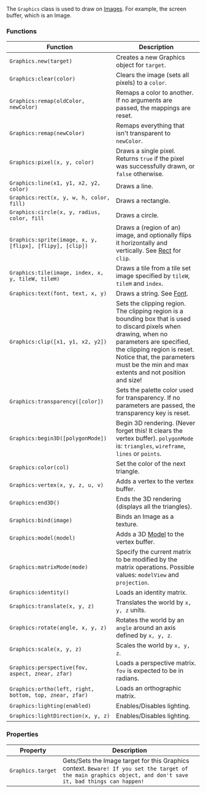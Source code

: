 The `Graphics` class is used to draw on [Images](/?api&Image). For example, the screen buffer, which is an Image.

### Functions
|Function|Description|
-----|-----
`Graphics.new(target)` | Creates a new Graphics object for `target`.
`Graphics:clear(color)` | Clears the image (sets all pixels) to a `color`.
`Graphics:remap(oldColor, newColor)` | Remaps a color to another. If no arguments are passed, the mappings are reset.
`Graphics:remap(newColor)` | Remaps everything that isn't transparent to `newColor`.
`Graphics:pixel(x, y, color)` | Draws a single pixel. Returns `true` if the pixel was successfully drawn, or `false` otherwise.
`Graphics:line(x1, y1, x2, y2, color)` | Draws a line.
`Graphics:rect(x, y, w, h, color, fill)` | Draws a rectangle.
`Graphics:circle(x, y, radius, color, fill` | Draws a circle.
`Graphics:sprite(image, x, y, [flipx], [flipy], [clip])` | Draws a (region of an) image, and optionally flips it horizontally and vertically. See [Rect](/?api&Rect) for `clip`.
`Graphics:tile(image, index, x, y, tileW, tileH)` | Draws a tile from a tile set image specified by `tileW`, `tileH` and `index`.
`Graphics:text(font, text, x, y)` | Draws a string. See [Font](/?api&Font).
`Graphics:clip([x1, y1, x2, y2])` | Sets the clipping region. The clipping region is a bounding box that is used to discard pixels when drawing, when no parameters are specified, the clipping region is reset. Notice that, the parameters must be the min and max extents and not position and size!
`Graphics:transparency([color])` | Sets the palette color used for transparency. If no parameters are passed, the transparency key is reset.
`Graphics:begin3D([polygonMode])` | Begin 3D rendering. (Never forget this! It clears the vertex buffer). `polygonMode` is: `triangles`, `wireframe`, `lines` or `points`.
`Graphics:color(col)` | Set the color of the next triangle.
`Graphics:vertex(x, y, z, u, v)` | Adds a vertex to the vertex buffer.
`Graphics:end3D()` | Ends the 3D rendering (displays all the triangles).
`Graphics:bind(image)` | Binds an Image as a texture.
`Graphics:model(model)` | Adds a 3D [Model](/?api&Model) to the vertex buffer.
`Graphics:matrixMode(mode)` | Specify the current matrix to be modified by the matrix operations. Possible values: `modelView` and `projection`.
`Graphics:identity()` | Loads an identity matrix.
`Graphics:translate(x, y, z)` | Translates the world by `x, y, z` units.
`Graphics:rotate(angle, x, y, z)` | Rotates the world by an `angle` around an axis defined by `x, y, z`.
`Graphics:scale(x, y, z)` | Scales the world by `x, y, z`.
`Graphics:perspective(fov, aspect, znear, zfar)` | Loads a perspective matrix. `fov` is expected to be in radians.
`Graphics:ortho(left, right, bottom, top, znear, zfar)` | Loads an orthographic matrix.
`Graphics:lighting(enabled)` | Enables/Disables lighting.
`Graphics:lightDirection(x, y, z)` | Enables/Disables lighting.

### Properties
|Property|Description|
-----|-----
`Graphics.target` | Gets/Sets the Image target for this Graphics context. `Beware! If you set the target of the main graphics object, and don't save it, bad things can happen!`